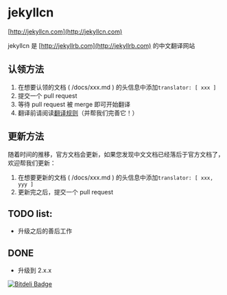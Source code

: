 jekyllcn
========

[http://jekyllcn.com](http://jekyllcn.com)

jekyllcn 是 [http://jekyllrb.com](http://jekyllrb.com) 的中文翻译网站

## 认领方法

1. 在想要认领的文档 ( /docs/xxx.md ) 的头信息中添加`translator: [ xxx ]`
2. 提交一个 pull request
3. 等待 pull request 被 merge 即可开始翻译
4. 翻译前请阅读[翻译规则](https://github.com/jekyllcn/jekyllcn.github.io/wiki/%E7%BF%BB%E8%AF%91%E8%A7%84%E5%88%99)（并帮我们完善它！）

## 更新方法

随着时间的推移，官方文档会更新，如果您发现中文文档已经落后于官方文档了，欢迎帮我们更新：

1. 在想要更新的文档 ( /docs/xxx.md ) 的头信息中添加`translator: [ xxx, yyy ]`
3. 更新完之后，提交一个 pull request

## TODO list:

* 升级之后的善后工作

## DONE

* 升级到 2.x.x

[![Bitdeli Badge](https://d2weczhvl823v0.cloudfront.net/jekyllcn/jekyllcn.github.io/trend.png)](https://bitdeli.com/free "Bitdeli Badge")


